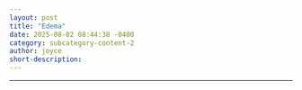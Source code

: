 ```yaml
---
layout: post
title: "Edema"
date: 2025-08-02 08:44:38 -0400
category: subcategory-content-2
author: joyce
short-description: 
---
```


-----
